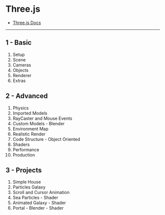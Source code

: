 # Three.js

* [Three.js Docs](https://threejs.org/docs/)

------

## 1 - Basic

1. Setup
2. Scene
3. Cameras
4. Objects
5. Renderer
6. Extras

## 2 - Advanced

1. Physics
2. Imported Models
3. RayCaster and Mouse Events
4. Custom Models - Blender
5. Environment Map
6. Realistic Render
7. Code Structure - Object Oriented
8. Shaders
9. Performance
10. Production

## 3 - Projects

1. Simple House
2. Particles Galaxy
3. Scroll and Cursor Animation
4. Sea Particles - Shader
5. Animated Galaxy - Shader
6. Portal - Blender - Shader